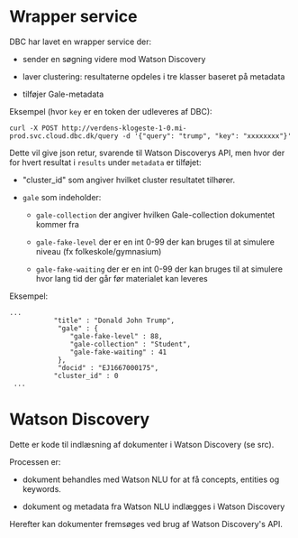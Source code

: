 # Wrapper service

DBC har lavet en wrapper service der:

* sender en søgning videre mod Watson Discovery

* laver clustering: resultaterne opdeles i tre klasser baseret på metadata

* tilføjer Gale-metadata

Eksempel (hvor `key` er en token der udleveres af DBC):

```
curl -X POST http://verdens-klogeste-1-0.mi-prod.svc.cloud.dbc.dk/query -d '{"query": "trump", "key": "xxxxxxxx"}'
```

Dette vil give json retur, svarende til Watson Discoverys API, men hvor der for hvert resultat i `results` under `metadata` er tilføjet:

* "cluster_id" som angiver hvilket cluster resultatet tilhører.

* `gale` som indeholder:

  * `gale-collection` der angiver hvilken Gale-collection dokumentet kommer fra

  * `gale-fake-level` der er en int 0-99 der kan bruges til at simulere niveau (fx folkeskole/gymnasium)
  
  * `gale-fake-waiting` der er en int 0-99 der kan bruges til at simulere hvor lang tid der går før materialet kan leveres

Eksempel:
```
...
           "title" : "Donald John Trump",
            "gale" : {
               "gale-fake-level" : 88,
               "gale-collection" : "Student",
               "gale-fake-waiting" : 41
            },
            "docid" : "EJ1667000175",
           "cluster_id" : 0
 ...
 ```


# Watson Discovery

Dette er kode til indlæsning af dokumenter i Watson Discovery (se src).

Processen er:

* dokument behandles med Watson NLU for at få concepts, entities og keywords.

* dokument og metadata fra Watson NLU indlægges i Watson Discovery

Herefter kan dokumenter fremsøges ved brug af Watson Discovery's API.



